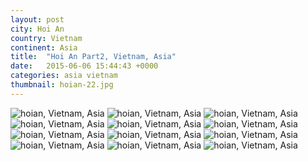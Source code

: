 ```yaml
---
layout: post
city: Hoi An
country: Vietnam
continent: Asia
title:  "Hoi An Part2, Vietnam, Asia"
date:   2015-06-06 15:44:43 +0000
categories: asia vietnam
thumbnail: hoian-22.jpg
---
```


<div class="img-container">
	<img class="img-responsive" src="{{ site.baseurl }}/img/countries/vietnam/hoian-14.jpg" alt="hoian, Vietnam, Asia"/>
	<img class="img-responsive" src="{{ site.baseurl }}/img/countries/vietnam/hoian-15.jpg" alt="hoian, Vietnam, Asia"/>
	<img class="img-responsive" src="{{ site.baseurl }}/img/countries/vietnam/hoian-16.jpg" alt="hoian, Vietnam, Asia"/>
	<img class="img-responsive" src="{{ site.baseurl }}/img/countries/vietnam/hoian-17.jpg" alt="hoian, Vietnam, Asia"/>
	<img class="img-responsive" src="{{ site.baseurl }}/img/countries/vietnam/hoian-18.jpg" alt="hoian, Vietnam, Asia"/>
	<img class="img-responsive" src="{{ site.baseurl }}/img/countries/vietnam/hoian-19.jpg" alt="hoian, Vietnam, Asia"/>
	<img class="img-responsive" src="{{ site.baseurl }}/img/countries/vietnam/hoian-20.jpg" alt="hoian, Vietnam, Asia"/>
	<img class="img-responsive" src="{{ site.baseurl }}/img/countries/vietnam/hoian-21.jpg" alt="hoian, Vietnam, Asia"/>
	<img class="img-responsive" src="{{ site.baseurl }}/img/countries/vietnam/hoian-22.jpg" alt="hoian, Vietnam, Asia"/>
	<img class="img-responsive" src="{{ site.baseurl }}/img/countries/vietnam/hoian-23.jpg" alt="hoian, Vietnam, Asia"/>
	<img class="img-responsive" src="{{ site.baseurl }}/img/countries/vietnam/hoian-24.jpg" alt="hoian, Vietnam, Asia"/>
	<img class="img-responsive" src="{{ site.baseurl }}/img/countries/vietnam/hoian-25.jpg" alt="hoian, Vietnam, Asia"/>
</div>
